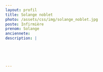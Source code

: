 ```yaml
---
layout: profil
title: Solange noblet
photo: /assets/css/img/solange_noblet.jpg
poste: Infirmière
prenom: Solange
anciennete: 
description: |
 

  

  
---
```

